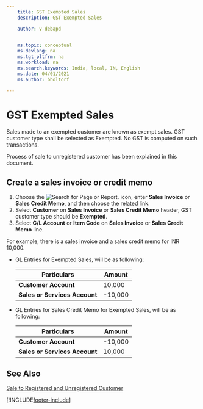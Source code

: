 ```yaml
---
    title: GST Exempted Sales
    description: GST Exempted Sales

    author: v-debapd

    
    ms.topic: conceptual
    ms.devlang: na
    ms.tgt_pltfrm: na
    ms.workload: na
    ms.search.keywords: India, local, IN, English
    ms.date: 04/01/2021
    ms.author: bholtorf

---
```

# GST Exempted Sales


Sales made to an exempted customer are known as exempt sales. GST customer type shall be selected as Exempted. No GST is computed on such transactions. 

Process of sale to unregistered customer has been explained in this document.

## Create a sales invoice or credit memo

1. Choose the ![Search for Page or Report.](image/search_small.png "Search for Page or Report icon") icon, enter **Sales Invoice** or **Sales Credit Memo**, and then choose the related link.
2. Select **Customer** on **Sales Invoice** or **Sales Credit Memo** header, GST customer type should be **Exempted**.
3. Select **G/L Account** or **Item Code** on **Sales Invoice** or **Sales Credit Memo** line. 

For example, there is a sales invoice and a sales credit memo for INR 10,000.

- GL Entries for Exempted Sales, will be as following:

    |Particulars|Amount|
    |----------------------------------|---------------------------------------|  
    |**Customer Account**|10,000|  
    |**Sales or Services Account**|-10,000| 

- GL Entries for Sales Credit Memo for Exempted Sales, will be as following:

    |Particulars|Amount|
    |----------------------------------|---------------------------------------|  
    |**Customer Account**|-10,000|  
    |**Sales or Services Account**|10,000| 









## See Also 
[Sale to Registered and Unregistered Customer](GST-Sale-to-Registered-Unregistered-Customer.md)































[!INCLUDE[footer-include](../../includes/footer-banner.md)]